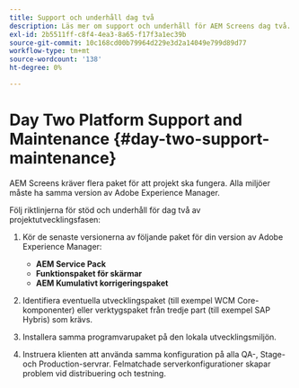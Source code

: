 ```yaml
---
title: Support och underhåll dag två
description: Läs mer om support och underhåll för AEM Screens dag två.
exl-id: 2b5511ff-c8f4-4ea3-8a65-f17f3a1ec39b
source-git-commit: 10c168cd00b79964d229e3d2a14049e799d89d77
workflow-type: tm+mt
source-wordcount: '138'
ht-degree: 0%

---
```


# Day Two Platform Support and Maintenance {#day-two-support-maintenance}

AEM Screens kräver flera paket för att projekt ska fungera. Alla miljöer måste ha samma version av Adobe Experience Manager.

Följ riktlinjerna för stöd och underhåll för dag två av projektutvecklingsfasen:

1. Kör de senaste versionerna av följande paket för din version av Adobe Experience Manager:

   * **AEM Service Pack**
   * **Funktionspaket för skärmar**
   * **AEM Kumulativt korrigeringspaket**

1. Identifiera eventuella utvecklingspaket (till exempel WCM Core-komponenter) eller verktygspaket från tredje part (till exempel SAP Hybris) som krävs.

1. Installera samma programvarupaket på den lokala utvecklingsmiljön.

1. Instruera klienten att använda samma konfiguration på alla QA-, Stage- och Production-servrar. Felmatchade serverkonfigurationer skapar problem vid distribuering och testning.
